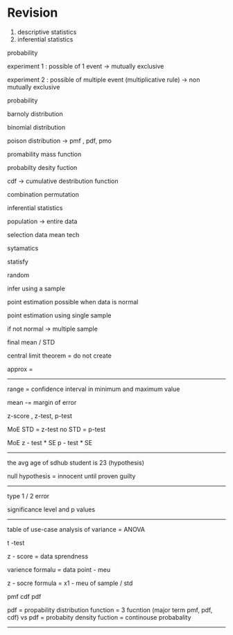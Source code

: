 # Revision

1. descriptive statistics
2. inferential statistics

probability

experiment 1 : possible of 1 event ->  mutually exclusive  

experiment 2 : possible of multiple event (multiplicative rule) -> non mutually exclusive  

probability

barnoly distribution 

binomial distribution

poison distribution -> pmf , pdf, pmo

promability mass function

probabilty desity fuction

cdf -> cumulative destribution function

combination permutation

inferential statistics

population -> entire data

selection data mean tech

sytamatics 

statisfy

random

infer using a sample

point estimation possible when data is normal

point estimation using single sample

if not normal -> multiple sample

final mean / STD

central limit theorem = do not create 

approx = 

---

range =  confidence interval in minimum and maximum value


mean -= margin of error

z-score , z-test, p-test 

MoE
STD = z-test 
no STD =  p-test

MoE
 z - test * SE
 p - test * SE


---
the avg age of sdhub student is 23 (hypothesis)

null hypothesis = innocent until proven guilty

---

type 1 / 2 error

significance level and p values



---
table of use-case
analysis of variance = ANOVA 

t -test

z - score = data sprendness

varience formalu =  data point - meu

z - socre formula = x1 - meu of sample / std

pmf cdf pdf

pdf = propability distribution function = 3 fucntion (major term pmf, pdf, cdf)
vs
pdf = probabity density fuction = continouse probabality

---
